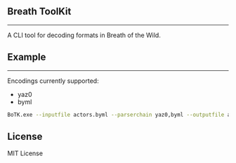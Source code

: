 ## Breath ToolKit
--------------

A CLI tool for decoding formats in Breath of the Wild.

## Example
--------------
Encodings currently supported:
- yaz0
- byml

```bash
BoTK.exe --inputfile actors.byml --parserchain yaz0,byml --outputfile actors_decoded.byml
```

## License
MIT License
